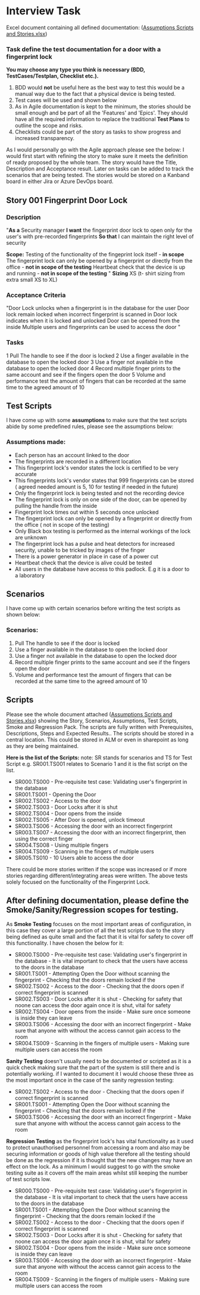 # Interview Task 

Excel document containing all defined documentation: ([Assumptions Scripts and Stories.xlsx](https://github.com/Jacob130000x/Interview/files/7145403/Assumptions.Scripts.and.Stories.xlsx))

### Task define the test documentation for a door with a fingerprint lock</h3>

**You may choose any type you think is necessary (BDD, TestCases/Testplan, Checklist etc.).**

1) BDD would **not** be useful here as the best way to test this would be a manual way due to the fact that a physical device is being tested.
2) Test cases will be used and shown below
3) As in Agile documentation is kept to the minimum, the stories should be small enough and be part of all the 'Features' and 'Epics'. They should have all the required information to replace the traditional **Test Plans** to outline the scope and risks.
4) Checklists could be part of the story as tasks to show progress and increased transparency.


As I would personally go with the Agile approach please see the below: 
I would first start with refining the story to make sure it meets the definition of ready proposed by the whole team. The story would have the Title, Description and Acceptance result. Later on tasks can be added to track the scenarios that are being tested. The stories would be stored on a Kanband board in either Jira or Azure DevOps board.

## Story	001 Fingerprint Door Lock
### Description
"**As a** Security manager 
**I want** the fingerprint door lock to open only for the user's with pre-recorded fingerprints
**So that** I can maintain the right level of security 

**Scope:**
Testing of the functionality of the fingeprint lock itself - **in scope**
The fingerprint lock can only be opened by a fingerprint or directly from the office - **not in scope of the testing**
Heartbeat check that the device is up and running - **not in scope of the testing**
"
**Sizing**	XS (t- shirt sizing from extra small XS to XL)
### Acceptance Criteria
"Door Lock unlocks when a fingerprint is in the database for the user 
Door lock remain locked when incorrect fingerprint is scanned in
Door lock indicates when it is locked and unlocked
Door can be opened from the inside
Multiple users and fingerprints can be used to access the door 
"
	
### Tasks	
1	Pull The handle to see if the door is locked
2	Use a finger available in the database to open the locked door
3	Use a finger not available in the database to open the locked door
4	Record multiple finger prints to the same account and see if the
 fingers open the door
5	Volume and performance test the amount of fingers that can be
 recorded at the same time to the agreed amount of 10

## Test Scripts

I have come up with some **assumptions** to make sure that the test scripts abide by some predefined rules, please see the assumptions below:

### Assumptions made:
* Each person has an account linked to the door 
* The fingerprints are recorded in a different location
* This fingerprint lock's vendor states the lock is certified to be very accurate 
* This fingerprints lock's vendor states that 999 fingerprints can be stored ( agreed needed amount is 5, 10 for testing if needed in the future)
* Only the fingerprint lock is being tested and not the recording device
* The fingerprint lock is only on one side of the door, can be opened by pulling the handle from the inside
* Fingerprint lock times out within 5 seconds once unlocked
* The fingerprint lock can only be opened by a fingerprint or directly from the office ( not in scope of the testing)
* Only Black box testing is performed as the internal workings of the lock are unknown
* The fingerprint lock has a pulse and heat detectors for increased security, unable to be tricked by images of the finger
* There is a power generator in place in case of a power cut
* Heartbeat check that the device is alive could be tested
* All users in the database have access to this padlock. E.g it is a door to a laboratory 

## Scenarios
I have come up with certain scenarios before writing the test scripts as shown below:

### Scenarios:
1.	Pull The handle to see if the door is locked
2.	Use a finger available in the database to open the locked door
3.	Use a finger not available in the database to open the locked door
4.	Record multiple finger prints to the same account and see if the fingers open the door
5.	Volume and performance test the amount of fingers that can be recorded at the same time to the agreed amount of 10


## Scripts

Please see the whole document attached ([Assumptions Scripts and Stories.xlsx](https://github.com/Jacob130000x/Interview/files/7145403/Assumptions.Scripts.and.Stories.xlsx))
showing the Story, Scenarios, Assumptions, Test Scripts, Smoke and Regression Pack. The scripts are fully written with Prerequisites, Descriptions, Steps and Expected Results.. The scripts should be stored in a central location. This could be stored in ALM or even in sharepoint as long as they are being maintained.

**Here is the list of the Scripts:**
note: SR stands for scenarios and TS for Test Script e.g. SR001.TS001 relates to Scenario 1 and it is the fist script on the list. 

* SR000.TS000 - Pre-requisite test case: Validating user's fingerprint in the database
* SR001.TS001 - Opening the Door
* SR002.TS002 - Access to the door
* SR002.TS003 - Door Locks after it is shut
* SR002.TS004 - Door opens from the inside
* SR002.TS005 - After Door is opened, unlock timeout
* SR003.TS006 - Accessing the door with an incorrect fingerprint
* SR003.TS007 - Accessing the door with an incorrect fingerprint, then using the correct finger
* SR004.TS008 - Using multiple fingers
* SR004.TS009 - Scanning in the fingers of multiple users
* SR005.TS010 - 10 Users able to access the door

There could be more stories written if the scope was increased or if more stories regarding different/integrating areas were written. The above tests solely focused on the functionality of the Fingerprint Lock. 

## After defining documentation, please define the Smoke/Sanity/Regression scopes for testing.

As **Smoke Testing** focuses on the most important areas of configuration, in this case they cover a large portion of all the test scripts due to the story being defined as quite small and the fact that it is vital for safety to cover off this functionality. I have chosen the below for it:


* SR000.TS000 - Pre-requisite test case: Validating user's fingerprint in the database  - It is vital important to check that the users have access to the doors in the database
* SR001.TS001 - Attempting Open the Door without scanning the fingerprint 		- Checking that the doors remain locked if the 
* SR002.TS002 - Access to the door							- Checking that the doors open if correct fingerprint is scanned
* SR002.TS003 - Door Locks after it is shut						- Checking for safety that noone can access the door again once it is shut, vital for safety
* SR002.TS004 - Door opens from the inside						- Make sure once someone is inside they can leave
* SR003.TS006 - Accessing the door with an incorrect fingerprint			- Make sure that anyone with without the access cannot gain access to the room
* SR004.TS009 - Scanning in the fingers of multiple users				- Making sure multiple users can access the room

**Sanity Testing** doesn't usually need to be documented or scripted as it is a quick check making sure that the part of the system is still there and is potentially working.
if I wanted to document it I would choose these three as the most important once in the case of the sanity regression testing:

* SR002.TS002 - Access to the door							- Checking that the doors open if correct fingerprint is scanned
* SR001.TS001 - Attempting Open the Door without scanning the fingerprint 		- Checking that the doors remain locked if the 
* SR003.TS006 - Accessing the door with an incorrect fingerprint			- Make sure that anyone with without the access cannot gain access to the room


**Regression Testing** as the fingerprint lock's has vital functionality as it used to protect unauthorised personnel  from accessing a room and also may be securing information or goods of high value therefore all the testing should be done as the regression if it is thought that the new changes may have an effect on the lock. As a minimum I would suggest to go with the smoke testing suite as it covers off the main areas whilst still keeping the number of test scripts low.

* SR000.TS000 - Pre-requisite test case: Validating user's fingerprint in the database  - It is vital important to check that the users have access to the doors in the database
* SR001.TS001 - Attempting Open the Door without scanning the fingerprint 		- Checking that the doors remain locked if the 
* SR002.TS002 - Access to the door							- Checking that the doors open if correct fingerprint is scanned
* SR002.TS003 - Door Locks after it is shut						- Checking for safety that noone can access the door again once it is shut, vital for safety
* SR002.TS004 - Door opens from the inside						- Make sure once someone is inside they can leave
* SR003.TS006 - Accessing the door with an incorrect fingerprint			- Make sure that anyone with without the access cannot gain access to the room
* SR004.TS009 - Scanning in the fingers of multiple users				- Making sure multiple users can access the room
